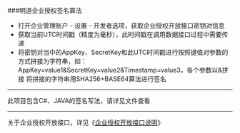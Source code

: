 ###明道企业授权签名算法

* 打开企业管理账户 - 设置 - 开发者选项，获取企业授权开放接口密钥对信息
* 获取当前UTC时间戳（精度为毫秒），此时间戳在调用数据接口过程中需要传递
* 将密钥对当中的AppKey、SecretKey和此UTC时间戳进行按照键值对参数的方式拼接为字符串，如：AppKey=value1&SecretKey=value2&Timestamp=value3，各个参数以&拼接
将拼接的字符串用SHA256+BASE64算法进行签名

***
此项目包含C#、JAVA的签名写法，请详见文件查看

***

关于企业授权开放接口，详见《[企业授权开放接口说明](https://www.showdoc.cc/mingdao?page_id=15519621)》
